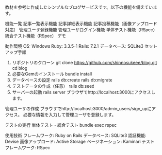 教材を参考に作成したシンプルなブログサービスです。以下の機能を備えています。

機能一覧
記事一覧表示機能
記事詳細表示機能
記事投稿機能（画像アップロード対応）
管理ユーザ登録機能
管理ユーザログイン機能
単体テスト機能（RSpec）
統合テスト機能（RSpec）
デモ

動作環境
OS: Windows
Ruby: 3.3.5-1
Rails: 7.2.1
データベース: SQLite3
セットアップ手順
1. リポジトリのクローン
git clone https://github.com/shinnosukeee/blog.git
cd blog
2. 必要なGemのインストール
bundle install
3. データベースの設定
rails db:create
rails db:migrate
4. テストデータの作成（任意）
rails db:seed
5. サーバーの起動
rails server
ブラウザでhttp://localhost:3000にアクセスします。

管理ユーザの作成
ブラウザでhttp://localhost:3000/admin_users/sign_upにアクセス。
必要な情報を入力して管理ユーザを登録します。

テストの実行
単体テスト・統合テスト
bundle exec rspec


使用技術
フレームワーク: Ruby on Rails
データベース: SQLite3
認証機能: Devise
画像アップロード: Active Storage
ページネーション: Kaminari
テストフレームワーク: RSpec
